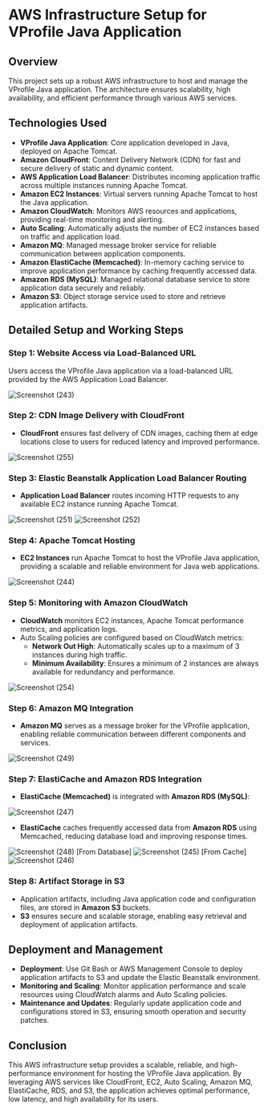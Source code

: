 # AWS Infrastructure Setup for VProfile Java Application

## Overview

This project sets up a robust AWS infrastructure to host and manage the VProfile Java application. The architecture ensures scalability, high availability, and efficient performance through various AWS services.

## Technologies Used

- **VProfile Java Application**: Core application developed in Java, deployed on Apache Tomcat.
- **Amazon CloudFront**: Content Delivery Network (CDN) for fast and secure delivery of static and dynamic content.
- **AWS Application Load Balancer**: Distributes incoming application traffic across multiple instances running Apache Tomcat.
- **Amazon EC2 Instances**: Virtual servers running Apache Tomcat to host the Java application.
- **Amazon CloudWatch**: Monitors AWS resources and applications, providing real-time monitoring and alerting.
- **Auto Scaling**: Automatically adjusts the number of EC2 instances based on traffic and application load.
- **Amazon MQ**: Managed message broker service for reliable communication between application components.
- **Amazon ElastiCache (Memcached)**: In-memory caching service to improve application performance by caching frequently accessed data.
- **Amazon RDS (MySQL)**: Managed relational database service to store application data securely and reliably.
- **Amazon S3**: Object storage service used to store and retrieve application artifacts.

## Detailed Setup and Working Steps

### Step 1: Website Access via Load-Balanced URL

Users access the VProfile Java application via a load-balanced URL provided by the AWS Application Load Balancer.

![Screenshot (243)](https://github.com/user-attachments/assets/a37682fb-e9cb-4deb-bd98-3d5d56b8b1b1)



### Step 2: CDN Image Delivery with CloudFront

- **CloudFront** ensures fast delivery of CDN images, caching them at edge locations close to users for reduced latency and improved performance.

![Screenshot (255)](https://github.com/user-attachments/assets/1fca4331-fd8d-44de-b3f0-da2a0694f301)

### Step 3: Elastic Beanstalk Application Load Balancer Routing 

- **Application Load Balancer** routes incoming HTTP requests to any available EC2 instance running Apache Tomcat.

![Screenshot (251)](https://github.com/user-attachments/assets/fd244cc6-f97d-4ae8-bad0-b7ea825f9d04)
![Screenshot (252)](https://github.com/user-attachments/assets/b5745c56-bc60-48c6-82cd-006888403b9f)


### Step 4: Apache Tomcat Hosting

- **EC2 Instances** run Apache Tomcat to host the VProfile Java application, providing a scalable and reliable environment for Java web applications.

![Screenshot (244)](https://github.com/user-attachments/assets/75e638ab-e6fd-426d-a3a3-856fdad25399)

### Step 5: Monitoring with Amazon CloudWatch

- **CloudWatch** monitors EC2 instances, Apache Tomcat performance metrics, and application logs.
- Auto Scaling policies are configured based on CloudWatch metrics:
  - **Network Out High**: Automatically scales up to a maximum of 3 instances during high traffic.
  - **Minimum Availability**: Ensures a minimum of 2 instances are always available for redundancy and performance.

![Screenshot (254)](https://github.com/user-attachments/assets/2571c9fc-507e-40ae-a379-b5dd9a5a260d)

### Step 6: Amazon MQ Integration

- **Amazon MQ** serves as a message broker for the VProfile application, enabling reliable communication between different components and services.

![Screenshot (249)](https://github.com/user-attachments/assets/3605e8ad-0f69-4979-b104-bc44182f2a27)

### Step 7: ElastiCache and Amazon RDS Integration

- **ElastiCache (Memcached)** is integrated with **Amazon RDS (MySQL)**:

![Screenshot (247)](https://github.com/user-attachments/assets/f7705d1b-7e4f-4dee-a744-247979b278b7)

- **ElastiCache** caches frequently accessed data from **Amazon RDS** using Memcached, reducing database load and improving response times.

![Screenshot (248)](https://github.com/user-attachments/assets/ca832467-4a10-41d4-b5ad-96e3a5f48a55)
[From Database]
![Screenshot (245)](https://github.com/user-attachments/assets/109b385b-3c9e-466d-9e68-a6ba9a569f56)
[From Cache]
![Screenshot (246)](https://github.com/user-attachments/assets/d11cbd07-3d27-4f1e-b805-85561b1318dc)

### Step 8: Artifact Storage in S3

- Application artifacts, including Java application code and configuration files, are stored in **Amazon S3** buckets.
- **S3** ensures secure and scalable storage, enabling easy retrieval and deployment of application artifacts.

## Deployment and Management

- **Deployment**: Use Git Bash or AWS Management Console to deploy application artifacts to S3 and update the Elastic Beanstalk environment.
- **Monitoring and Scaling**: Monitor application performance and scale resources using CloudWatch alarms and Auto Scaling policies.
- **Maintenance and Updates**: Regularly update application code and configurations stored in S3, ensuring smooth operation and security patches.

## Conclusion

This AWS infrastructure setup provides a scalable, reliable, and high-performance environment for hosting the VProfile Java application. By leveraging AWS services like CloudFront, EC2, Auto Scaling, Amazon MQ, ElastiCache, RDS, and S3, the application achieves optimal performance, low latency, and high availability for its users.

